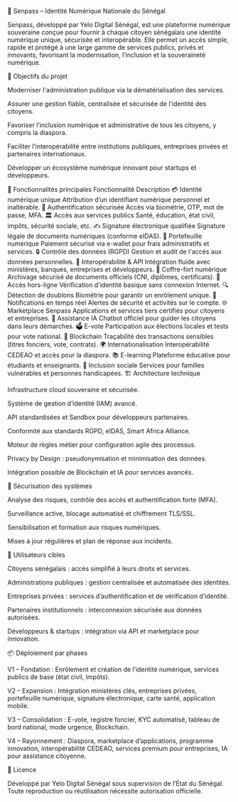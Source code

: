 📘 Senpass – Identité Numérique Nationale du Sénégal

Senpass, développé par Yelo Digital Sénégal, est une plateforme numérique souveraine conçue pour fournir à chaque citoyen sénégalais une identité numérique unique, sécurisée et interopérable. Elle permet un accès simple, rapide et protégé à une large gamme de services publics, privés et innovants, favorisant la modernisation, l’inclusion et la souveraineté numérique.

🚀 Objectifs du projet

Moderniser l'administration publique via la dématérialisation des services.

Assurer une gestion fiable, centralisée et sécurisée de l’identité des citoyens.

Favoriser l’inclusion numérique et administrative de tous les citoyens, y compris la diaspora.

Faciliter l’interopérabilité entre institutions publiques, entreprises privées et partenaires internationaux.

Développer un écosystème numérique innovant pour startups et développeurs.

🔑 Fonctionnalités principales
Fonctionnalité	Description
💳 Identité numérique unique	Attribution d’un identifiant numérique personnel et inaltérable.
🔐 Authentification sécurisée	Accès via biométrie, OTP, mot de passe, MFA.
🏛️ Accès aux services publics	Santé, éducation, état civil, impôts, sécurité sociale, etc.
✍️ Signature électronique qualifiée	Signature légale de documents numériques (conforme eIDAS).
💼 Portefeuille numérique	Paiement sécurisé via e-wallet pour frais administratifs et services.
🔒 Contrôle des données (RGPD)	Gestion et audit de l'accès aux données personnelles.
🔗 Interopérabilité & API	Intégration fluide avec ministères, banques, entreprises et développeurs.
📂 Coffre-fort numérique	Archivage sécurisé de documents officiels (CNI, diplômes, certificats).
📱 Accès hors-ligne	Vérification d'identité basique sans connexion Internet.
🔍 Détection de doublons	Biométrie pour garantir un enrôlement unique.
🔔 Notifications en temps réel	Alertes de sécurité et activités sur le compte.
🌐 Marketplace Senpass	Applications et services tiers certifiés pour citoyens et entreprises.
🤖 Assistance IA	Chatbot officiel pour guider les citoyens dans leurs démarches.
🗳️ E-vote	Participation aux élections locales et tests pour vote national.
🌱 Blockchain	Traçabilité des transactions sensibles (titres fonciers, vote, contrats).
🌍 Internationalisation	Interopérabilité CEDEAO et accès pour la diaspora.
📚 E-learning	Plateforme éducative pour étudiants et enseignants.
👥 Inclusion sociale	Services pour familles vulnérables et personnes handicapées.
🏗️ Architecture technique

Infrastructure cloud souveraine et sécurisée.

Système de gestion d’identité (IAM) avancé.

API standardisées et Sandbox pour développeurs partenaires.

Conformité aux standards RGPD, eIDAS, Smart Africa Alliance.

Moteur de règles métier pour configuration agile des processus.

Privacy by Design : pseudonymisation et minimisation des données.

Intégration possible de Blockchain et IA pour services avancés.

🔐 Sécurisation des systèmes

Analyse des risques, contrôle des accès et authentification forte (MFA).

Surveillance active, blocage automatisé et chiffrement TLS/SSL.

Sensibilisation et formation aux risques numériques.

Mises à jour régulières et plan de réponse aux incidents.

👥 Utilisateurs cibles

Citoyens sénégalais : accès simplifié à leurs droits et services.

Administrations publiques : gestion centralisée et automatisée des identités.

Entreprises privées : services d’authentification et de vérification d’identité.

Partenaires institutionnels : interconnexion sécurisée aux données autorisées.

Développeurs & startups : intégration via API et marketplace pour innovation.

📦 Déploiement par phases

V1 – Fondation : Enrôlement et création de l’identité numérique, services publics de base (état civil, impôts).

V2 – Expansion : Intégration ministères clés, entreprises privées, portefeuille numérique, signature électronique, carte santé, application mobile.

V3 – Consolidation : E-vote, registre foncier, KYC automatisé, tableau de bord national, mode urgence, Blockchain.

V4 – Rayonnement : Diaspora, marketplace d’applications, programme innovation, interopérabilité CEDEAO, services premium pour entreprises, IA pour assistance citoyenne.

📄 Licence

Développé par Yelo Digital Sénégal sous supervision de l’État du Sénégal. Toute reproduction ou réutilisation nécessite autorisation officielle.

